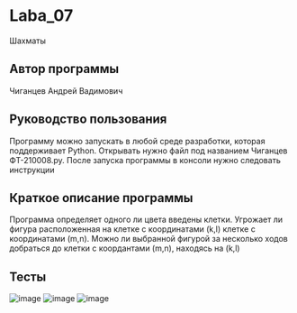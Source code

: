 # Laba_07
Шахматы
## Автор программы
Чиганцев Андрей Вадимович
## Руководство пользования
Программу можно запускать в любой среде разработки, которая поддерживает Python. Открывать нужно файл под названием Чиганцев ФТ-210008.py. После запуска программы в консоли нужно следовать инструкции
## Краткое описание программы
Программа определяет одного ли цвета введены клетки. Угрожает ли фигура расположенная на клетке с координатами (k,l) клетке с координатами (m,n). Можно ли выбранной фигурой за несколько ходов добраться до клетки с коордантами (m,n), находясь на (k,l)
## Тесты
![image](https://user-images.githubusercontent.com/113791059/205505123-a48bd9b3-3878-49d1-a967-c3c42e813edc.png)
![image](https://user-images.githubusercontent.com/113791059/205505154-c3b18bcf-0431-4e1d-875e-25cb01703cbb.png)
![image](https://user-images.githubusercontent.com/113791059/205505189-9ce856e7-8e20-4a72-98f0-97f73e2a8673.png)
